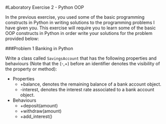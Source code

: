 #Laboratory Exercise 2 - Python OOP

In the previous exercise, you used some of the basic programming constructs in Python in writing solutions to the programming problems I have given you. This exercise will require you to learn some of the basic OOP constructs in Python in order write your solutions for the problem provided below:


###Problem 1 Banking in Python

Write a class called `SavingsAccount` that has the following properties and behaviours (Note that the (-,+) before an identifier denotes the visibility of the property or method):

- Properties 
  - +balance, denotes the remaining balance of a bank account object.
  - -interest, denotes the interest rate associated to a bank account object.
- Behaviours
  - +deposit(amount)
  - +withdraw(amount)
  - +add_interest()
